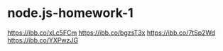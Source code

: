 # node.js-homework-1
https://ibb.co/xLc5FCm
https://ibb.co/bgzsT3x
https://ibb.co/7tSp2Wd
https://ibb.co/YXPwzJG
